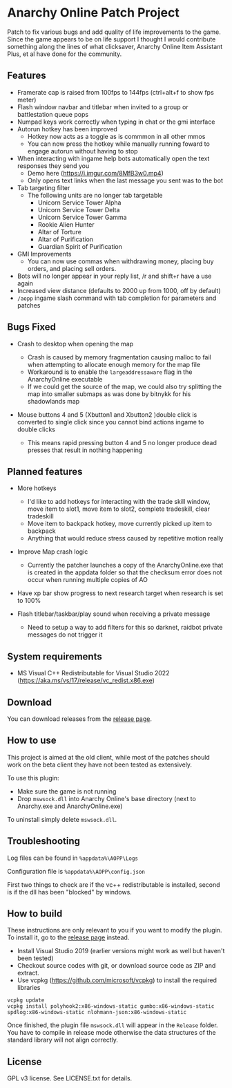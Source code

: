 # Anarchy Online Patch Project

Patch to fix various bugs and add quality of life improvements to the game. Since the game appears to be on life support I thought I would contribute something along the lines of what clicksaver, Anarchy Online Item Assistant Plus, et al have done for the community.

## Features

* Framerate cap is raised from 100fps to 144fps (ctrl+alt+f to show fps meter)
* Flash window navbar and titlebar when invited to a group or battlestation queue pops
* Numpad keys work correctly when typing in chat or the gmi interface
* Autorun hotkey has been improved
  * Hotkey now acts as a toggle as is commmon in all other mmos
  * You can now press the hotkey while manually running foward to engage autorun without having to stop
* When interacting with ingame help bots automatically open the text responses they send you
  * Demo here (https://i.imgur.com/8MfB3w0.mp4)
  * Only opens text links when the last message you sent was to the bot
* Tab targeting filter
  * The following units are no longer tab targetable
    *	Unicorn Service Tower Alpha
    * Unicorn Service Tower Delta
    * Unicorn Service Tower Gamma
    * Rookie Alien Hunter
    * Altar of Torture
    * Altar of Purification
    * Guardian Spirit of Purification
* GMI Improvements
  * You can now use commas when withdrawing money, placing buy orders, and placing sell orders.
* Bots will no longer appear in your reply list, /r and shift+r have a use again
* Increased view distance (defaults to 2000 up from 1000, off by default)
* `/aopp` ingame slash command with tab completion for parameters and patches

## Bugs Fixed

* Crash to desktop when opening the map
  * Crash is caused by memory fragmentation causing malloc to fail when attempting to allocate enough memory for the map file
  * Workaround is to enable the `largeaddressaware` flag in the AnarchyOnline executable
  * If we could get the source of the map, we could also try splitting the map into smaller submaps as was done by bitnykk for his shadowlands map
  
* Mouse buttons 4 and 5 (Xbutton1 and Xbutton2 )double click is converted to single click since you cannot bind actions ingame to double clicks
  * This means rapid pressing button 4 and 5 no longer produce dead presses that result in nothing happening

## Planned features

* More hotkeys
  * I'd like to add hotkeys for interacting with the trade skill window, move item to slot1, move item to slot2, complete tradeskill, clear tradeskill
  * Move item to backpack hotkey, move currently picked up item to backpack
  * Anything that would reduce stress caused by repetitive motion really

* Improve Map crash logic
  * Currently the patcher launches a copy of the AnarchyOnline.exe that is created in the appdata folder so that the checksum error does not occur when running multiple copies of AO
  
* Have xp bar show progress to next research target when research is set to 100%

* Flash titlebar/taskbar/play sound when receiving a private message
  * Need to setup a way to add filters for this so darknet, raidbot private messages do not trigger it

## System requirements

* MS Visual C++ Redistributable for Visual Studio 2022 (https://aka.ms/vs/17/release/vc_redist.x86.exe)


## Download

You can download releases from the [release page][releases].


## How to use

This project is aimed at the old client, while most of the patches should work on the beta client they have not been tested as extensively.

To use this plugin:
* Make sure the game is not running
* Drop `mswsock.dll` into Anarchy Online's base directory (next to Anarchy.exe and AnarchyOnline.exe) 

To uninstall simply delete `mswsock.dll`.

## Troubleshooting

Log files can be found in `%appdata%\AOPP\Logs`

Configuration file is `%appdata%\AOPP\config.json`

First two things to check are if the vc++ redistributable is installed, second is if the dll has been "blocked" by windows.


## How to build

These instructions are only relevant to you if you want to modify the plugin. To install it, go to the [release page][releases] instead.

* Install Visual Studio 2019 (earlier versions might work as well but haven't been tested) 
* Checkout source codes with git, or download source code as ZIP and extract.
* Use vcpkg (https://github.com/microsoft/vcpkg) to install the required libraries
```
vcpkg update
vcpkg install polyhook2:x86-windows-static gumbo:x86-windows-static spdlog:x86-windows-static nlohmann-json:x86-windows-static
```

Once finished, the plugin file `mswsock.dll` will appear in the `Release` folder. 
You have to compile in release mode otherwise the data structures of the standard library will not align correctly.

## License

GPL v3 license. See LICENSE.txt for details.

[releases]: https://github.com/xeropresence/AOPP/releases
